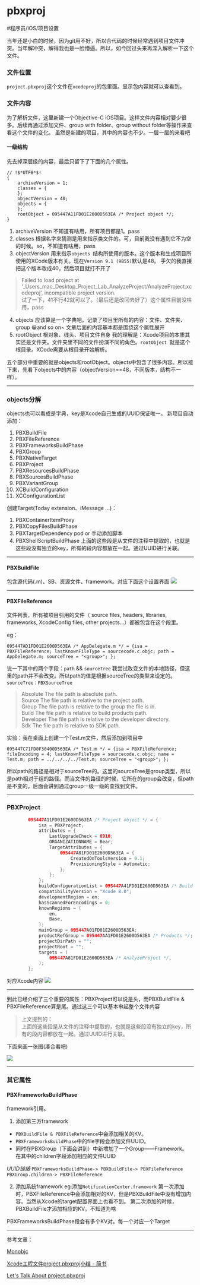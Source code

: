 # pbxproj
#程序员/iOS/项目设置


当年还是小白的时候，因为git用不好，所以合代码的时候经常遇到项目文件冲突。当年解冲突，解得我也是一脸懵逼。所以，如今回过头来再深入解析一下这个文件。

### 文件位置
`project.pbxproj`这个文件在`xcodeproj`的包里面。显示包内容就可以查看到。

### 文件内容
为了解析文件，这里新建一个Objective-C iOS项目。这样文件内容相对要少很多。后续再通过添加文件、group with folder、group without folder等操作来查看这个文件的变化。
虽然是新建的项目，其中的内容也不少。一层一层的来看吧

#### 一级结构
先去掉深层级的内容，最后只留下了下面的几个属性。
```
// !$*UTF8*$!
{
	archiveVersion = 1;
	classes = {
	};
	objectVersion = 48;
	objects = {
	};
	rootObject = 095447A11FD01E2600D563EA /* Project object */;
}

```

1. archiveVersion
不知道有啥用，所有项目都是1。pass
2. classes
根据名字来猜测是用来指示类文件的。可，目前我没有遇到它不为空的时候。so，不知道有啥用，pass
3. objectVersion
用来指示`objects `结构所使用的版本。这个版本和生成项目所使用的XCode版本有关。现在`Version 9.1 (9B55)`默认是48。
手欠的我直接把这个版本改成40，然后项目就打不开了
>  Failed to load project at '_Users_mac_Desktop_Project_Lab_AnalyzeProject/AnalyzeProject.xcodeproj', incompatible project version.  
试了一下，41不行42就可以了。（最后还是改回去好了）这个属性目前没啥用，pass
4. objects
应该算是一个字典吧。记录了项目里所有的内容：文件、文件夹、group 😀and so on~
文章后面的内容基本都是围绕这个属性展开
5. rootObject
根对象、线头、项目文件自身
我的理解是：Xcode项目的本质其实还是文件夹。文件夹里不同的文件扮演不同的角色。`rootObject `就是这个根目录。XCode需要从根目录开始解析。

五个部分中重要的就是objects和rootObject。objects中包含了很多内容。所以接下来，先看下objects中的内容（objectVersion==48，不同版本，结构不一样）。

- - - -

### objects分解
objects也可以看成是字典，key是Xcode自己生成的UUID保证唯一。
新项目自动添加：
1. PBXBuildFile
2. PBXFileReference
3. PBXFrameworksBuildPhase
4. PBXGroup
5. PBXNativeTarget
6. PBXProject
7. PBXResourcesBuildPhase
8. PBXSourcesBuildPhase
9. PBXVariantGroup
10. XCBuildConfiguration
11. XCConfigurationList

创建Target(Today extension、iMessage ...)：
1. PBXContainerItemProxy
2. PBXCopyFilesBuildPhase
3. PBXTargetDependency
pod or 手动添加脚本
1. PBXShellScriptBuildPhase
上面的这些段是从文件的注释中提取的，也就是这些段没有独立的key，所有的段内容都放在一起。通过UUID进行关联。

- - - -

#### PBXBuildFile
包含源代码(.m)、SB、资源文件、framework。对应下面这个设置界面
![](pbxproj/A0F414C8-93CA-41CC-A6A7-7280D5467B03.png)



- - - -

#### PBXFileReference
文件列表，所有被项目引用的文件（ source files, headers, libraries, frameworks, XcodeConfig files, other projects…）都被包含在这个段里。

eg：
```
095447AD1FD01E2600D563EA /* AppDelegate.m */ = {isa = PBXFileReference; lastKnownFileType = sourcecode.c.objc; path = AppDelegate.m; sourceTree = "<group>"; };
```

说一下其中的两个字段：`path` && `sourceTree`
我尝试改变文件的本地路径，但这里的path并不会改变。所以path的值是根据sourceTree的类型来设定的。`sourceTree：PBXSourceTree`

> Absolute	The file path is absolute path.  
> Source	The file path is relative to the project path.  
> Group		The file path is relative to the group the file is in.  
> Build		The file path is relative to build products path.  
> Developer	The file path is relative to the developer directory.  
> Sdk		The file path is relative to SDK path.  

实验：我在桌面上创建一个Test.m文件，然后添加到项目中
```
095447C71FD0F30400D563EA /* Test.m */ = {isa = PBXFileReference; fileEncoding = 4; lastKnownFileType = sourcecode.c.objc; name = Test.m; path = ../../../../Test.m; sourceTree = "<group>"; };
```

所以path的路径是相对于sourceTree的。这里的sourceTree是group类型，所以是path相对于组的路径。而当文件的路径的时候，它所在的group会改变，但path是不变的。后面会讲到通过group一级一级的查找到文件。

- - - -

### PBXProject
```Swift
		095447A11FD01E2600D563EA /* Project object */ = {
			isa = PBXProject;
			attributes = {
				LastUpgradeCheck = 0910;
				ORGANIZATIONNAME = Bear;
				TargetAttributes = {
					095447A81FD01E2600D563EA = {
						CreatedOnToolsVersion = 9.1;
						ProvisioningStyle = Automatic;
					};
				};
			};
			buildConfigurationList = 095447A41FD01E2600D563EA /* Build configuration list for PBXProject "AnalyzeProject" */;
			compatibilityVersion = "Xcode 8.0";
			developmentRegion = en;
			hasScannedForEncodings = 0;
			knownRegions = (
				en,
				Base,
			);
			mainGroup = 095447A01FD01E2600D563EA;
			productRefGroup = 095447AA1FD01E2600D563EA /* Products */;
			projectDirPath = "";
			projectRoot = "";
			targets = (
				095447A81FD01E2600D563EA /* AnalyzeProject */,
			);
		};
```

对应Xcode内容
![](pbxproj/20DB8BD9-4A7E-4F31-BAD6-EA7A9E15EC93.png)


- - - -

到此已经介绍了三个重要的属性：PBXProject可以说是头，而PBXBuildFile & PBXFileReference算是尾。通过这三个可以基本串起整个文件内容
> 上文提到的：  
> 上面的这些段是从文件的注释中提取的，也就是这些段没有独立的key，所有的段内容都放在一起。通过UUID进行关联。  

下面来画一张图(凑合看吧)

![](pbxproj/ADB7A0A7FE49EA67D90C903BC10E5454.jpeg)


- - - -
### 其它属性

#### PBXFrameworksBuildPhase

framework引用。
1. 添加第三方framework
* `PBXBuildFile & PBXFileReference`中会添加相关的KV。
* `PBXFrameworksBuildPhase`中的file字段会添加文件UUID。
* 同时在PBXGroup（下面会讲到）中新增加了一个Group——Framework。
在其中的children字段添加相应的文件UUID

_UUID链接_
`PBXFrameworksBuildPhase-> PBXBuildFile-> PBXFileReference`
`PBXGroup.children-> PBXFileReference`

2. 添加系统framework
eg:添加`NotificationCenter.framework`
第一次添加时，PBXFileReference中会添加相对的KV，但是PBXBuildFile中没有增加内容。当然从Xcode的target配置界面上也看不到。
第二次添加的时候，PBXBuildFile才添加相应的KV。不知道为啥

PBXFrameworksBuildPhase段会有多个KV对。每一个对应一个Target

- - - -

参考文章：

[Monobjc](http://www.monobjc.net/xcode-project-file-format.html)

[Xcode工程文件project.pbxproj小结 - 简书](http://www.jianshu.com/p/e82ec6a56fc2)

[Let's Talk About project.pbxproj](http://yulingtianxia.com/blog/2016/09/28/Let-s-Talk-About-project-pbxproj/)